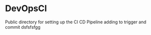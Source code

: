 # DevOpsCI
Public directory for setting up the CI CD Pipeline
adding to trigger and commit
dsfsfsfgg
